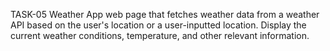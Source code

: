 TASK-05
Weather App
web page that fetches weather data from a weather API based on the user's location or a user-inputted location. Display the current weather conditions, temperature, and other relevant information.
